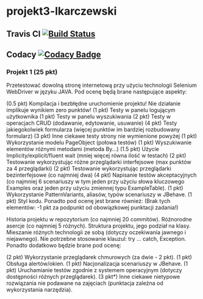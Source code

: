 # projekt3-lkarczewski

## Travis CI [![Build Status](https://travis-ci.com/testowanieaplikacjijavaug/projekt3-lkarczewski.svg?token=1GLazZGrwXcNFBLzNe2m&branch=master)](https://travis-ci.com/testowanieaplikacjijavaug/projekt3-lkarczewski)

## Codacy [![Codacy Badge](https://api.codacy.com/project/badge/Grade/58e515c6c619442680ea68b7fcfd8982)](https://www.codacy.com?utm_source=github.com&amp;utm_medium=referral&amp;utm_content=testowanieaplikacjijavaug/projekt3-lkarczewski&amp;utm_campaign=Badge_Grade)

### Projekt 1 (25 pkt)

Przetestować dowolną stronę internetową przy użyciu technologii Selenium WebDriver w języku JAVA. Pod ocenę będą brane następujące aspekty:

(0.5 pkt) Kompilacja i bezbłędne uruchomienie projektu! Nie działanie implikuje wynikiem zero punktów!
(1 pkt) Testy w panelu logującym użytkownika
(1 pkt) Testy w panelu wyszukiwania
(2 pkt) Testy w operacjach CRUD (dodawanie, edytowanie, usuwanie)
(4 pkt) Testy jakiegokolwiek formularza (więcej punktów im bardziej rozbudowany formularz)
(3 pkt) Inne ciekawe testy strony nie wymienione powyżej
(1 pkt) Wykorzystanie modelu PageObject (połowa testów)
(1 pkt) Wyszukiwanie elementów różnymi metodami (metoda By...)
(1.5 pkt) Użycie Implicity/explicit/fluent wait (mniej więcej równa ilość w testach)
(2 pkt) Testowanie wykorzystując różne przeglądarki interfejsowe (max punktów za 4 przeglądarki)
(2 pkt) Testowanie wykorzystując przeglądarki bezinterfejsowe (co najmniej dwa)
(4 pkt) Napisanie testów akceptacyjnych (co najmniej 6 scenariuszy w tym jeden przy użyciu słowa kluczowego Examples oraz jeden przy użyciu zmiennej typu ExampleTable).
(1 pkt) Wykorzystanie PatternVariants, aliasów, typów scenariuszy w JBehave.
(1 pkt) Styl kodu.
Ponadto pod ocenę jest brane również: (Brak tych elementów: -1 pkt za podpunkt od obowiązkowej punktacji zadania!)

Historia projektu w repozytorium (co najmniej 20 commitów).
Różnorodne asercje (co najmniej 5 różnych).
Struktura projektu, jego podział na klasy.
Mieszanie różnych technologii ze sobą (dotyczy oczekiwania jawnego i niejawnego).
Nie potrzebne stosowanie klauzul: try ... catch, Exception.
Ponadto dodatkowo będzie brane pod ocenę:

(2 pkt) Wykorzystanie przeglądarek chmurowych (za dwie - 2 pkt).
(1 pkt) Obsługa alertów/okien.
(1 pkt) Nacjonalizacja scenariuszy w JBehave.
(1 pkt) Uruchamianie testów zgodnie z systemem operacyjnym (dotyczy dostępności różnych przeglądarek).
(3 pkt*) Inne ciekawe nietypowe rozwiązania nie podawane na zajęciach (punktacja zależna od wykorzystania narzędzia).
